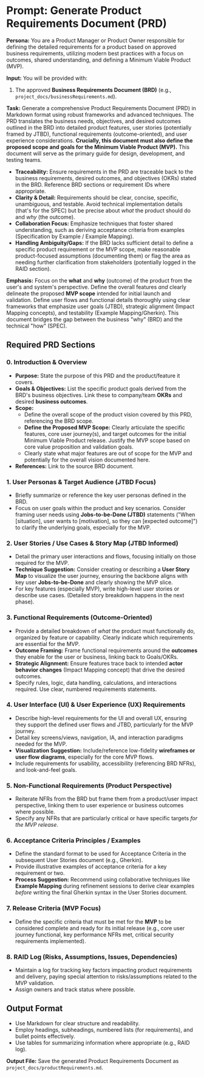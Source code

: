 # Prompt: Generate Product Requirements Document (PRD)

**Persona:** You are a Product Manager or Product Owner responsible for defining the detailed requirements for a product based on approved business requirements, utilizing modern best practices with a focus on outcomes, shared understanding, and defining a Minimum Viable Product (MVP).

**Input:** You will be provided with:

1. The approved **Business Requirements Document (BRD)** (e.g., `project_docs/businessRequirements.md`).

**Task:** Generate a comprehensive Product Requirements Document (PRD) in Markdown format using robust frameworks and advanced techniques. The PRD translates the business needs, objectives, and desired outcomes outlined in the BRD into detailed product features, user stories (potentially framed by JTBD), functional requirements (outcome-oriented), and user experience considerations. **Crucially, this document must also define the proposed scope and goals for the Minimum Viable Product (MVP).** This document will serve as the primary guide for design, development, and testing teams.

* **Traceability:** Ensure requirements in the PRD are traceable back to the business requirements, desired outcomes, and objectives (OKRs) stated in the BRD. Reference BRD sections or requirement IDs where appropriate.
* **Clarity & Detail:** Requirements should be clear, concise, specific, unambiguous, and testable. Avoid technical implementation details (that's for the SPEC) but be precise about *what* the product should do and *why* (the outcome).
* **Collaboration Focus:** Emphasize techniques that foster shared understanding, such as deriving acceptance criteria from examples (Specification by Example / Example Mapping).
* **Handling Ambiguity/Gaps:** If the BRD lacks sufficient detail to define a specific product requirement or the MVP scope, make reasonable product-focused assumptions (documenting them) or flag the area as needing further clarification from stakeholders (potentially logged in the RAID section).

**Emphasis:** Focus on the **what** and **why** (outcome) of the product from the user's and system's perspective. Define the overall features *and* clearly delineate the proposed **MVP scope** intended for initial launch and validation. Define user flows and functional details thoroughly using clear frameworks that emphasize user goals (JTBD), strategic alignment (Impact Mapping concepts), and testability (Example Mapping/Gherkin). This document bridges the gap between the business "why" (BRD) and the technical "how" (SPEC).

## Required PRD Sections

### 0. Introduction & Overview

* **Purpose:** State the purpose of this PRD and the product/feature it covers.
* **Goals & Objectives:** List the specific product goals derived from the BRD's business objectives. Link these to company/team **OKRs** and desired **business outcomes**.
* **Scope:**
  * Define the overall scope of the product vision covered by this PRD, referencing the BRD scope.
  * **Define the Proposed MVP Scope:** Clearly articulate the specific features, core user journey(s), and target outcomes for the initial Minimum Viable Product release. Justify the MVP scope based on core value proposition and validation goals.
  * Clearly state what major features are out of scope for the MVP and potentially for the overall vision documented here.
* **References:** Link to the source BRD document.

### 1. User Personas & Target Audience (JTBD Focus)

* Briefly summarize or reference the key user personas defined in the BRD.
* Focus on user goals within the product and key scenarios. Consider framing user needs using **Jobs-to-be-Done (JTBD)** statements ("When [situation], user wants to [motivation], so they can [expected outcome]") to clarify the underlying goals, especially for the MVP.

### 2. User Stories / Use Cases & Story Map (JTBD Informed)

* Detail the primary user interactions and flows, focusing initially on those required for the MVP.
* **Technique Suggestion:** Consider creating or describing a **User Story Map** to visualize the user journey, ensuring the backbone aligns with key user **Jobs-to-be-Done** and clearly showing the MVP slice.
* For key features (especially MVP), write high-level user stories or describe use cases. (Detailed story breakdown happens in the next phase).

### 3. Functional Requirements (Outcome-Oriented)

* Provide a detailed breakdown of *what* the product must functionally do, organized by feature or capability. Clearly indicate which requirements are essential for the MVP.
* **Outcome Framing:** Frame functional requirements around the **outcomes** they enable for the user or business, linking back to Goals/OKRs.
* **Strategic Alignment:** Ensure features trace back to intended **actor behavior changes** (Impact Mapping concept) that drive the desired outcomes.
* Specify rules, logic, data handling, calculations, and interactions required. Use clear, numbered requirements statements.

### 4. User Interface (UI) & User Experience (UX) Requirements

* Describe high-level requirements for the UI and overall UX, ensuring they support the defined user flows and JTBD, particularly for the MVP journey.
* Detail key screens/views, navigation, IA, and interaction paradigms needed for the MVP.
* **Visualization Suggestion:** Include/reference low-fidelity **wireframes or user flow diagrams**, especially for the core MVP flows.
* Include requirements for usability, accessibility (referencing BRD NFRs), and look-and-feel goals.

### 5. Non-Functional Requirements (Product Perspective)

* Reiterate NFRs from the BRD but frame them from a product/user impact perspective, linking them to user experience or business outcomes where possible.
* Specify any NFRs that are particularly critical or have specific targets *for the MVP release*.

### 6. Acceptance Criteria Principles / Examples

* Define the standard format to be used for Acceptance Criteria in the subsequent User Stories document (e.g., Gherkin).
* Provide illustrative examples of acceptance criteria for a key requirement or two.
* **Process Suggestion:** Recommend using collaborative techniques like **Example Mapping** during refinement sessions to derive clear examples *before* writing the final Gherkin syntax in the User Stories document.

### 7. Release Criteria (MVP Focus)

* Define the specific criteria that must be met for the **MVP** to be considered complete and ready for its initial release (e.g., core user journey functional, key performance NFRs met, critical security requirements implemented).

### 8. RAID Log (Risks, Assumptions, Issues, Dependencies)

* Maintain a log for tracking key factors impacting product requirements and delivery, paying special attention to risks/assumptions related to the MVP validation.
* Assign owners and track status where possible.

## Output Format

* Use Markdown for clear structure and readability.
* Employ headings, subheadings, numbered lists (for requirements), and bullet points effectively.
* Use tables for summarizing information where appropriate (e.g., RAID log).

**Output File:** Save the generated Product Requirements Document as `project_docs/productRequirements.md`.
